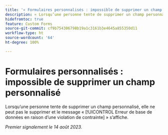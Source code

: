 ```yaml
---
title: '« Formulaires personnalisés : impossible de supprimer un champ personnalisé »'
description: « Lorsqu’une personne tente de supprimer un champ personnalisé, elle ne peut pas le supprimer et le message Erreur de base de données en raison d’une violation de contrainte » s’affiche.
hidefromtoc: true
feature: Custom Forms
source-git-commit: cf9b754306798b19a1c3161b3e4645a855350d11
workflow-type: ht
source-wordcount: '64'
ht-degree: 100%

---
```



# Formulaires personnalisés : impossible de supprimer un champ personnalisé

Lorsqu’une personne tente de supprimer un champ personnalisé, elle ne peut pas le supprimer et le message « [!UICONTROL Erreur de base de données en raison d’une violation de contrainte] » s’affiche.

_Premier signalement le 14 août 2023._

